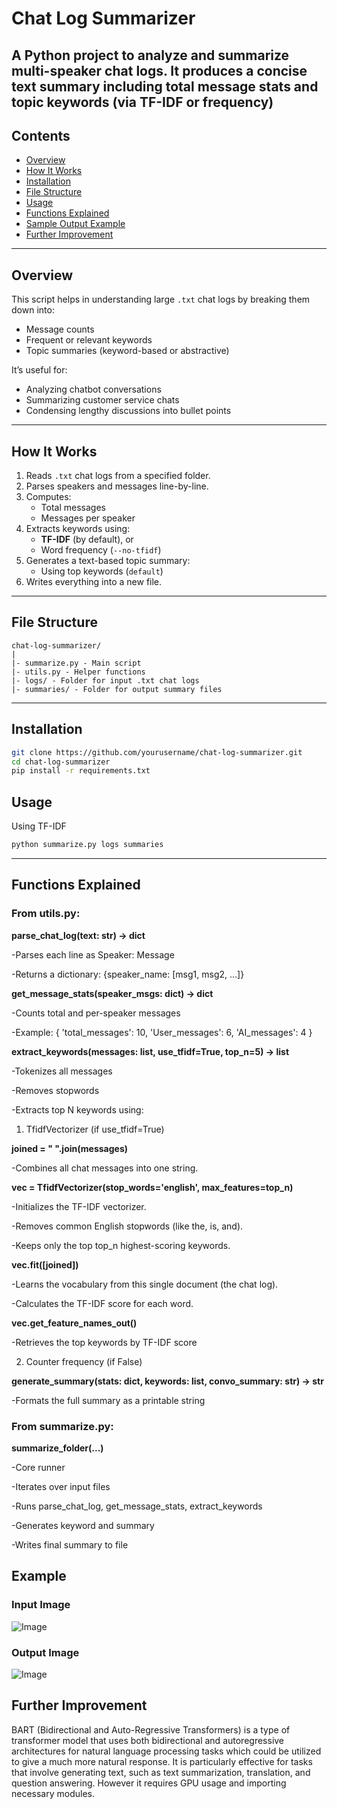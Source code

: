 # Chat Log Summarizer

A Python project to analyze and summarize multi-speaker chat logs. It produces a concise text summary including total message stats and topic keywords (via TF-IDF or frequency)
---

## Contents

- [Overview](#overview)
- [How It Works](#how-it-works)
- [Installation](#installation)
- [File Structure](#file-structure)
- [Usage](#usage)
- [Functions Explained](#functions-explained)
- [Sample Output Example](#example)
- [Further Improvement](#further-improvement)

---

## Overview

This script helps in understanding large `.txt` chat logs by breaking them down into:
- Message counts
- Frequent or relevant keywords
- Topic summaries (keyword-based or abstractive)

It’s useful for:
- Analyzing chatbot conversations
- Summarizing customer service chats
- Condensing lengthy discussions into bullet points

---

## How It Works

1. Reads `.txt` chat logs from a specified folder.
2. Parses speakers and messages line-by-line.
3. Computes:
   - Total messages
   - Messages per speaker
4. Extracts keywords using:
   - **TF-IDF** (by default), or
   - Word frequency (`--no-tfidf`)
5. Generates a text-based topic summary:
   - Using top keywords (`default`)
6. Writes everything into a new file.

---

## File Structure
```
chat-log-summarizer/
|
|- summarize.py - Main script
|- utils.py - Helper functions
|- logs/ - Folder for input .txt chat logs
|- summaries/ - Folder for output summary files
```
---

## Installation

```bash
git clone https://github.com/yourusername/chat-log-summarizer.git
cd chat-log-summarizer
pip install -r requirements.txt
```
## Usage
Using TF-IDF
```bash
python summarize.py logs summaries
```
---
## Functions Explained
### From utils.py:

**parse_chat_log(text: str) -> dict**

-Parses each line as Speaker: Message

-Returns a dictionary: {speaker_name: [msg1, msg2, ...]}

**get_message_stats(speaker_msgs: dict) -> dict**

-Counts total and per-speaker messages

-Example: { 'total_messages': 10, 'User_messages': 6, 'AI_messages': 4 }

**extract_keywords(messages: list, use_tfidf=True, top_n=5) -> list**

-Tokenizes all messages

-Removes stopwords

-Extracts top N keywords using:

1. TfidfVectorizer (if use_tfidf=True)

**joined = " ".join(messages)**

-Combines all chat messages into one string.

**vec = TfidfVectorizer(stop_words='english', max_features=top_n)**

-Initializes the TF-IDF vectorizer.

-Removes common English stopwords (like the, is, and).

-Keeps only the top top_n highest-scoring keywords.

**vec.fit([joined])**

-Learns the vocabulary from this single document (the chat log).

-Calculates the TF-IDF score for each word.

**vec.get_feature_names_out()**

-Retrieves the top keywords by TF-IDF score

2. Counter frequency (if False)

**generate_summary(stats: dict, keywords: list, convo_summary: str) -> str**

-Formats the full summary as a printable string

### From summarize.py:

**summarize_folder(...)**

-Core runner

-Iterates over input files

-Runs parse_chat_log, get_message_stats, extract_keywords

-Generates keyword and summary

-Writes final summary to file

## Example
### Input Image
![Image](https://github.com/user-attachments/assets/06c50d0c-3e94-41b1-8d0c-26ee7e31146c)
### Output Image
![Image](https://github.com/user-attachments/assets/29e4ab27-8362-4f5e-a280-2d2663d6dd36)

## Further Improvement

BART (Bidirectional and Auto-Regressive Transformers) is a type of transformer model that uses both bidirectional and autoregressive architectures for natural language processing tasks which could be utilized to give a much more natural response. It is particularly effective for tasks that involve generating text, such as text summarization, translation, and question answering. However it requires GPU usage and importing necessary modules.
